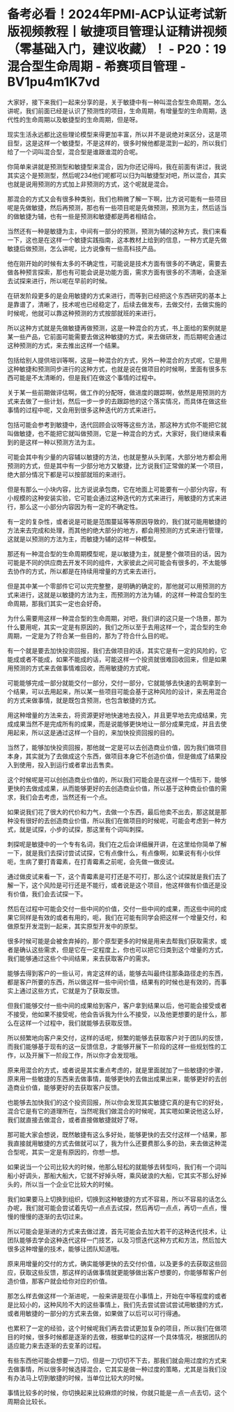 # 备考必看！2024年PMI-ACP认证考试新版视频教程丨敏捷项目管理认证精讲视频（零基础入门，建议收藏）！ - P20：19混合型生命周期 - 希赛项目管理 - BV1pu4m1K7vd

大家好，接下来我们一起来分享的是，关于敏捷中有一种叫混合型生命周期，怎么讲呢，我们前面已经是认识了预测性的项目，生命周期，有增量型的生命周期，迭代性的生命周期以及敏捷型的生命周期，但是呀。

现实生活永远都比这些理论模型来得更加丰富，所以并不是说绝对来区分，这是项目型，这是这样一个敏捷型，不是这样的，很多时候他都是混到一起的，所以我们给了一个词叫混合型，混合型是谁跟谁混的合呢。

你简单来讲就是预测型和敏捷型来混合，因为你还记得吗，我在前面有讲过，我说其实这个是预测型，然后呢234他们呢都可以归为叫敏捷型对吧，所以混合，其实也就是说用预测的方式加上非预测的方式，这个呢就是混合。

那混合的方式又会有很多种类别，我们也稍微了解一下啊，比方说可能有一些项目呢是先做敏捷，然后再预测，那也有一些项目呢是先做预测，预测为主，然后适当的做敏捷为辅，也有一些是预测和敏捷都是两者相结合。

当然还有一种是敏捷为主，中间有一部分的预测，预测为辅的这种方式，我们来看一下，这也是在这样一个敏捷实践指南，这本教材上给到的信息，一种方式是先做敏捷后做预测，怎么讲呢，比方说像有一些高科技产品。

他在刚开始的时候有太多的不确定性，可能说是技术方面有很多的不确定，需要去做各种预言探索，那也有可能会说是功能方面，需求方面有很多的不清晰，会逐渐去试探来进行，所以呢在早前的时候。

在研发阶段更多的是会用敏捷的方式来进行，而等到已经把这个东西研究的基本上是靠谱了，清晰了，技术呢也已经稳定了，后续去做发布，去做交付，去做实施的时候呢，他就可以靠这种预测的方式按部就班的来进行。

所以这种方式就是先做敏捷再做预测，这是一种混合的方式，书上面给的案例就是某一些产品，它前面可能需要去做这种敏捷的方式，来去做研发，而后期呢会通过这种预测的方式，来去推出这样一个结果。

包括给别人提供培训等啊，这是一种混合的方式，另外一种混合的方式呢，它是用这种敏捷和预测同步进行的这种方式，也就是说在做项目的时候啊，里面有很多东西可能是不太清晰的，但是我们在做这个事情的过程中。

关于某一些前期做评估啊，做工作的分配呀，做进度的跟踪啊，依然是用预测的方式来去做了一些计划，然后一步一步的去跟踪他的这个落实情况，而具体在做这些事情的过程中呢，又会用到很多这种迭代的方式来进行。

包括可能会参考到敏捷中，迭代回顾会议呀等这些方法，那这种方式你不能把它就叫做敏捷，也不能把它就叫做预测，它是一种混合的方式，大家好，我们继续来看到的是这样一种以预测方法为主。

可能会其中有少量的内容辅以敏捷的方法，也就是整从头到尾，大部分地方都会用预测的方式，但是其中有一少部分地方又敏捷，比方说我们正常做的某一个项目，绝大部分情况下都是可以按部就班的来进行。

但是有那么一小块内容，比方说说承包商，它在地面上可能要有一小部分内容，有小规模的这种安装实验，它可能会通过这种迭代的方式来进行，用敏捷的方式来进行，那么这一小部分内容因为有一定的不确定性。

有一定的复杂性，或者说是可能是范围蔓延等等原因导致的，我们就可能用敏捷的方法来去完成和处理，而其他的绝大部分的地方，都会用预测的方式来进行管理，这就是以预测的方法为主，而敏捷为辅的这样一种模型。

那还有一种混合型的生命周期模型呢，是以敏捷为主，就是整个做项目的话，因为可能是不同的供应商去开发不同的组件，大家彼此之间可能会有很多的，不太能够去协作的方式，所以都是在持续用增量的方式来去进行。

但是其中某一个零部件它可以完完整整，是明确的确定的，那他就可以用预测的方式来进行，这就是以敏捷的方法为主，而预测的方法为辅，的这样一种混合型的生命周期，那我们其实一定也会好奇。

为什么需要用这样一种混合型的生命周期，对吧，我们讲的这只是一个场景，那为什么要用呢，其实一定是有原因的，我们之所以至于去用这样一个，混合型的生命周期，一定是为了符合某一些目的，那为了符合什么目的呢。

有一个就是要去加快投资回报，我们去做项目的话，其实它是有一定的风险的，它能成或者不能成，如果不能成的话，可能这样一个投资就很难回收回来，但是如果用预测的方式来去做事情难回收，而用敏捷的方式呢。

可能能够完成一部分就能交付一部分，交付一部分，它就能够去快速的去啊拿到一个结果，可以去用起来，所以某一些项目可能会基于这种风险的设计，来去用混合的方式来做事情，就是既包含预测，也包含敏捷的方式。

用这种增量的方法来去，将资源更好地快速地去投入，并且更早地去完成结果，完成成果当然不是完成所有的成果，而是说能够更快地让一部分成果完成，并且去使用起来，所以这是通过这样一个目的，来加快投资回报的目的。

当然了，能够加快投资回报，那他就一定是可以去创造商业价值，因为我们做项目本身，其实就为了去做成这个东西，做项目本身它不创造价值，但是做成了结果投入到使用，投入到运行或者拿出去售卖。

这个时候呢是可以创创造商业价值的，所以我们可能会是在这样一个情形下，能够更快的去做成成果，从而能够更好的去创造商业价值，所以基于这种商业价值的需求，我们会去考虑，当然还有一个点。

如果说我们花了很大的代价和力气，去做一个东西，最后他卖不出去，那这就是那种没有很好的去创造商业价值，所以我们在做项目的时候呢，可能会考虑到一种方式，就是试探，小步的试探，那这里有个词叫刺探。

刺探呢是敏捷中的一个专有名词，我们在之后会详细展开讲，在这里给你简单了解一下，就是我们去探讨尝试试探，它有点像什么，有点像啊，如果说有有小伙伴呃，生病了要打青霉素，在打青霉素之前呢，会先做一做皮试。

通过做皮试来看一下，这个青霉素是可打还是不可打，那么这个试探就是我们去了解一下，这个风险是可行还是不能行，或者说是这个项目，他这样做有价值还是没有价值，我们会去试探一下。

然后在过程中可能会交付一些中间的价值，交付一些中间的成果，而这些中间的成果它同样是有效的或者有用的，呃，我们在可能有同学会把这样一个增量交付，和做原型开发混到一起来，其实原型开发中的原型。

很多时候可能是会被舍弃掉的，那个原型更多的时候是用来去帮我们获取需求，或者是确认这些需求，但是它在一定程度上，你也可以把它归类到这个增量的方式，我们能够通过这些个中间结果，来去获取客户的需求。

能够去得到客户的一些认可，肯定这样的话，能够去叫最终往那条路径走的东西，都是客户所要的东西，所以做这样一些中间价值，结果有的时候也是有效的，而事实上通过这些方式，它就是为了获取反馈。

但我们能够交付一些中间的成果给到客户，客户拿到结果以后，他可能会接受或者不接受，他如果不接受呢，他会告诉我为什么不接受，以及他更想要的是什么，那么在这样一个过程中，我们就能够去获取反馈。

所以频繁地向客户来交付，这样的话呢，频繁的能够去获取客户对于团队的反馈，而我们能够基于现有的这一反馈信息，才能够开展下一阶段的这样一些规划性的工作，以及开展下一阶段工作，所以你才会发现哦。

原来用混合的方式，或者说是其实重点考虑的，就是里面就加了一些敏捷的步骤，原来用一些敏捷的东西来去做事情，能够更快的去做出成果出来，能够更好的去创造商业价值，能够更好的去获取客户反馈。

也能够去加快我们的这个投资回报，所以你会发现其实敏捷它真的是有它的好处，混合它是有它的道理所在，当然呢我们做混合的时候呢，其实嗯如果说他这么好，我们就直接去做混合，或者直接做敏捷就好了呀。

那可能大家会想说，既然敏捷有这么多好处，能够更快的去交付这样一个结果，那我直接就用敏捷的方式去做就可以了，我为什么还要费那么多的劲，来去做这种混合型呢，其实一定是有原因的，你想一想。

如果说当一个公司比较大的时候，他那么轻松的就能够去转型吗，我们有一个词叫船小好调头，那船大船大，它就不好掉头呀，乘风破浪的大船，它其实不那么好掉头的，所以当一个企业它比较大的时候。

我们如果要马上切换到组织，切换到这种敏捷的方式不容易，所以不容易的话怎么办呢，我们就可能会尝试着先切一点点去试探，然后再切一点点，再切一点点，慢慢的慢慢的逐渐的去切过来。

所以可能会是渐进的方式来去做过渡，首先可能会去加大若干的这种迭代技术，让团队能够去学会这种迭代这样一门技艺，以及习惯迭代这种方式和方法，然后加大很多这种增量的技术，能够让团队知道哦。

原来用增量的交付的方式，确实能够更快的去交付价值，以及更多的去获取这些回应，获取这些反馈，那这样的话做事情就更能够做出客户想要的，你能够帮客户创造价值，那客户就会给你对应的价值。

那怎么样去做这样一个渐进呢，一般来讲是现在小事情上，开始在中等程度的或者是比较小的，这种风险不大的这些事情上，我们先去尝试尝试尝试用敏捷的方式，或者用敏捷的一部分的方式来去做，如果做了以后可以可行得通。

也累积了一定的经验，这个时候呢我们再去尝试更加复杂的项目，所以我们在做项目的时候，很多时候都是逐渐的去做，根据单位的这样一个具体情况，根据团队的适应能力来去逐渐的去变革的过程。

有些东西他可能会想要一刀切，但是一刀切切不下去，那我们就会用过度的方式来去做事情，所以很多时候选择混合，它其实是做一种过度的策略，尤其是当我们没有办法马上切到敏捷的时候，当单位比较大的时候。

事情比较多的时候，你切换起来比较麻烦的时候，你就只能是一点一点去切，这个周期会比较长。